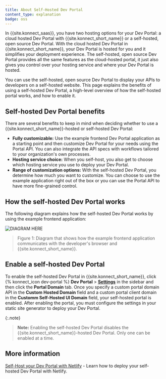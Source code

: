```yaml
---
title: About Self-Hosted Dev Portal
content_type: explanation
badge: oss
---
```


In {{site.konnect_saas}}, you have two hosting options for your Dev Portal: a cloud hosted Dev Portal with {{site.konnect_short_name}} or a self-hosted, open source Dev Portal. With the cloud hosted Dev Portal in {{site.konnect_short_name}}, your Dev Portal is hosted for you and it simplifies your deployment experience. The self-hosted, open source Dev Portal provides all the same features as the cloud-hosted portal, it just also gives you control over your hosting service and where your Dev Portal is hosted. 

You can use the self-hosted, open source Dev Portal to display your APIs to developers on a self-hosted website. This page explains the benefits of using a self-hosted Dev Portal, a high-level overview of how the self-hosted portal works, and how to enable it.

## Self-hosted Dev Portal benefits

There are several benefits to keep in mind when deciding whether to use a {{site.konnect_short_name}}-hosted or self-hosted Dev Portal: 

* **Fully customizable:** Use the example frontend Dev Portal application as a starting point and then customize Dev Portal for your needs using the Portal API. You can also integrate the API specs with workflows tailored to your organization's own processes.
* **Hosting service choice:** When you self-host, you also get to choose which hosting service you use to deploy your Dev Portal. 
* **Range of customization options:** With the self-hosted Dev Portal, you determine how much you want to customize. You can choose to use the example application right out of the box or you can use the Portal API to have more fine-grained control.

## How the self-hosted Dev Portal works   

<!-- more info here about what happens once I verify the right diagram-->

The following diagram explains how the self-hosted Dev Portal works by using the example frontend application:

![DIAGRAM HERE](/assets/images/docs/konnect/diagram.png)

> Figure 1: Diagram that shows how the example frontend application communicates with the developer's browser and {{site.konnect_short_name}}. 

 
## Enable a self-hosted Dev Portal

To enable the self-hosted Dev Portal in {{site.konnect_short_name}}, click {% konnect_icon dev-portal %} **Dev Portal** > [**Settings**](https://cloud.konghq.com/portal/portal-settings) in the sidebar and then click the **Portal Domain** tab. Once you specify a custom portal domain API in the **Custom Hosted Domain** field and a custom portal client domain in the **Customm Self-Hosted UI Domain** field, your self-hosted portal is enabled. After enabling the portal, you must configure the settings in your static site generator to deploy your Dev Portal.

{:.note}
> **Note:** Enabling the self-hosted Dev Portal disables the {{site.konnect_short_name}}-hosted Dev Portal. Only one can be enabled at a time.

## More information

[Self-Host your Dev Portal with Netlify](/konnect/dev-portal/customization/netlify/) - Learn how to deploy your self-hosted Dev Portal with Netlify.